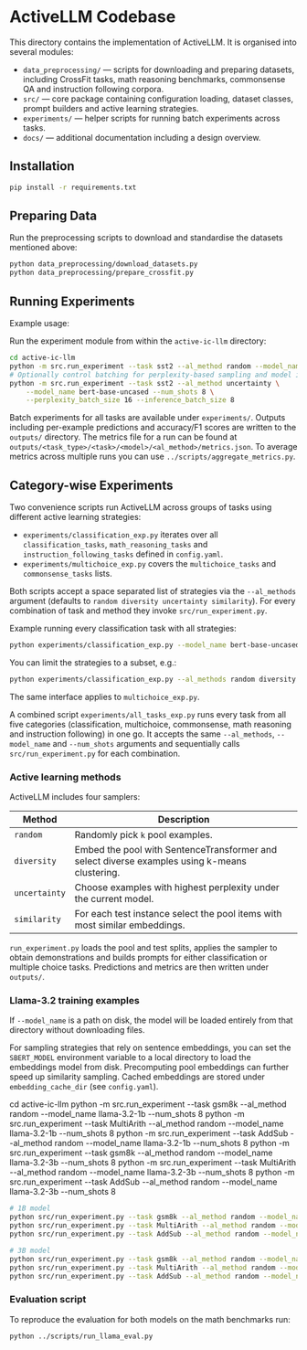 # ActiveLLM Codebase

This directory contains the implementation of ActiveLLM. It is organised into several modules:

- `data_preprocessing/` — scripts for downloading and preparing datasets, including CrossFit tasks, math reasoning benchmarks, commonsense QA and instruction following corpora.
- `src/` — core package containing configuration loading, dataset classes, prompt builders and active learning strategies.
- `experiments/` — helper scripts for running batch experiments across tasks.
- `docs/` — additional documentation including a design overview.

## Installation

```bash
pip install -r requirements.txt
```

## Preparing Data

Run the preprocessing scripts to download and standardise the datasets mentioned above:

```bash
python data_preprocessing/download_datasets.py
python data_preprocessing/prepare_crossfit.py
```

## Running Experiments

Example usage:

Run the experiment module from within the `active-ic-llm` directory:

```bash
cd active-ic-llm
python -m src.run_experiment --task sst2 --al_method random --model_name bert-base-uncased --num_shots 8
# Optionally control batching for perplexity-based sampling and model inference
python -m src.run_experiment --task sst2 --al_method uncertainty \
    --model_name bert-base-uncased --num_shots 8 \
    --perplexity_batch_size 16 --inference_batch_size 8
```

Batch experiments for all tasks are available under `experiments/`.
Outputs including per-example predictions and accuracy/F1 scores are written to the `outputs/` directory. The metrics file for a run can be found at `outputs/<task_type>/<task>/<model>/<al_method>/metrics.json`.
To average metrics across multiple runs you can use `../scripts/aggregate_metrics.py`.


## Category-wise Experiments

Two convenience scripts run ActiveLLM across groups of tasks using different
active learning strategies:

- `experiments/classification_exp.py` iterates over all
  `classification_tasks`, `math_reasoning_tasks` and `instruction_following_tasks`
  defined in `config.yaml`.
- `experiments/multichoice_exp.py` covers the `multichoice_tasks` and
  `commonsense_tasks` lists.

Both scripts accept a space separated list of strategies via the `--al_methods`
argument (defaults to `random diversity uncertainty similarity`). For every
combination of task and method they invoke `src/run_experiment.py`.

Example running every classification task with all strategies:

```bash
python experiments/classification_exp.py --model_name bert-base-uncased --num_shots 8
```

You can limit the strategies to a subset, e.g.:

```bash
python experiments/classification_exp.py --al_methods random diversity --num_shots 8
```

The same interface applies to `multichoice_exp.py`.

A combined script `experiments/all_tasks_exp.py` runs every task from all five categories (classification, multichoice, commonsense, math reasoning and instruction following) in one go. It accepts the same `--al_methods`, `--model_name` and `--num_shots` arguments and sequentially calls `src/run_experiment.py` for each combination.

### Active learning methods

ActiveLLM includes four samplers:

| Method | Description |
|--------|-------------|
| `random` | Randomly pick `k` pool examples. |
| `diversity` | Embed the pool with SentenceTransformer and select diverse examples using k-means clustering. |
| `uncertainty` | Choose examples with highest perplexity under the current model. |
| `similarity` | For each test instance select the pool items with most similar embeddings. |

`run_experiment.py` loads the pool and test splits, applies the sampler to obtain
demonstrations and builds prompts for either classification or multiple choice
tasks. Predictions and metrics are then written under `outputs/`.

### Llama-3.2 training examples

If `--model_name` is a path on disk, the model will be loaded entirely from that
directory without downloading files.

For sampling strategies that rely on sentence embeddings, you can set the
`SBERT_MODEL` environment variable to a local directory to load the embeddings
model from disk.
Precomputing pool embeddings can further speed up similarity sampling. Cached
embeddings are stored under `embedding_cache_dir` (see `config.yaml`).



cd active-ic-llm
python -m src.run_experiment --task gsm8k --al_method random --model_name llama-3.2-1b --num_shots 8
python -m src.run_experiment --task MultiArith --al_method random --model_name llama-3.2-1b --num_shots 8
python -m src.run_experiment --task AddSub --al_method random --model_name llama-3.2-1b --num_shots 8
python -m src.run_experiment --task gsm8k --al_method random --model_name llama-3.2-3b --num_shots 8
python -m src.run_experiment --task MultiArith --al_method random --model_name llama-3.2-3b --num_shots 8
python -m src.run_experiment --task AddSub --al_method random --model_name llama-3.2-3b --num_shots 8

```bash
# 1B model
python src/run_experiment.py --task gsm8k --al_method random --model_name llama-3.2-1b --num_shots 8
python src/run_experiment.py --task MultiArith --al_method random --model_name llama-3.2-1b --num_shots 8
python src/run_experiment.py --task AddSub --al_method random --model_name llama-3.2-1b --num_shots 8

# 3B model
python src/run_experiment.py --task gsm8k --al_method random --model_name llama-3.2-3b --num_shots 8
python src/run_experiment.py --task MultiArith --al_method random --model_name llama-3.2-3b --num_shots 8
python src/run_experiment.py --task AddSub --al_method random --model_name llama-3.2-3b --num_shots 8
```


### Evaluation script

To reproduce the evaluation for both models on the math benchmarks run:

```bash
python ../scripts/run_llama_eval.py
```

